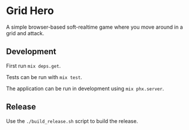 # Grid Hero

A simple browser-based soft-realtime game where you move around in a grid and attack.

## Development

First run `mix deps.get`.

Tests can be run with `mix test`.

The application can be run in development using `mix phx.server`.

## Release

Use the `./build_release.sh` script to build the release.
